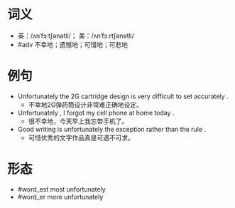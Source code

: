 # 词义
- 英：/ʌnˈfɔːtʃənətli/； 美：/ʌnˈfɔːrtʃənətli/
- #adv 不幸地；遗憾地；可惜地；可悲地
# 例句
- Unfortunately the 2G cartridge design is very difficult to set accurately .
	- 不幸地2G弹药筒设计非常难正确地设定。
- Unfortunately , I forgot my cell phone at home today .
	- 很不幸地，今天早上我忘带手机了。
- Good writing is unfortunately the exception rather than the rule .
	- 可惜优秀的文字作品真是可遇不可求。
# 形态
- #word_est most unfortunately
- #word_er more unfortunately
